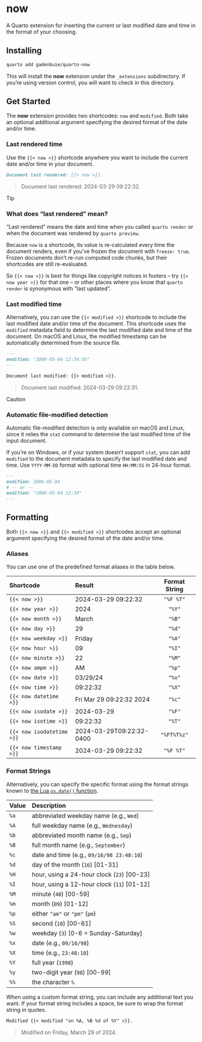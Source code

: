 # now


A Quarto extension for inserting the current or last modified date and
time in the format of your choosing.

## Installing

``` bash
quarto add gadenbuie/quarto-now
```

This will install the **now** extension under the `_extensions`
subdirectory. If you’re using version control, you will want to check in
this directory.

## Get Started

The **now** extension provides two shortcodes: `now` and `modified`.
Both take an optional additional argument specifying the desired format
of the date and/or time.

### Last rendered time

Use the `{{< now >}}` shortcode anywhere you want to include the current
date and/or time in your document.

``` markdown
Document last rendered: {{< now >}}.
```

> Document last rendered: 2024-03-29 09:22:32.

> [!TIP]
>
> ### What does “last rendered” mean?
>
> “Last rendered” means the date and time when you called
> `quarto render` or when the document was rendered by `quarto preview`.
>
> Because `now` is a shortcode, its value is re-calculated every time
> the document renders, even if you’ve frozen the document with
> `freeze: true`. Frozen documents don’t re-run computed code chunks,
> but their shortcodes are still re-evaluated.
>
> So `{{< now >}}` is best for things like copyright notices in footers
> – try `{{< now year >}}` for that one – or other places where you know
> that `quarto render` is synonymous with “last updated”.

### Last modified time

Alternatively, you can use the `{{< modified >}}` shortcode to include
the last modified date and/or time of the document. This shortcode uses
the `modified` metadata field to determine the last modified date and
time of the document. On macOS and Linux, the modified timestamp can be
automatically determined from the source file.

``` markdown
---
modified: "2006-05-04 12:34:56"
---

Document last modified: {{< modified >}}.
```

> Document last modified: 2024-03-29 09:22:31.

> [!CAUTION]
>
> ### Automatic file-modified detection
>
> Automatic file-modified detection is only available on macOS and
> Linux, since it relies the `stat` command to determine the last
> modified time of the input document.
>
> If you’re on Windows, or if your system doesn’t support `stat`, you
> can add `modified` to the document metadata to specify the last
> modified date and time. Use `YYYY-MM-DD` format with optional time
> `HH:MM:SS` in 24-hour format.
>
> ``` markdown
> ---
> modified: 2006-05-04
> # -- or --
> modified: "2006-05-04 12:30"
> ---
> ```

## Formatting

Both `{{< now >}}` and `{{< modified >}}` shortcodes accept an optional
argument specifying the desired format of the date and/or time.

### Aliases

You can use one of the predefined format aliases in the table below.

| Shortcode                 | Result                   | Format String |
|:--------------------------|:-------------------------|:-------------:|
| `{{< now >}}`             | 2024-03-29 09:22:32      |   `"%F %T"`   |
| `{{< now year >}}`        | 2024                     |    `"%Y"`     |
| `{{< now month >}}`       | March                    |    `"%B"`     |
| `{{< now day >}}`         | 29                       |    `"%d"`     |
| `{{< now weekday >}}`     | Friday                   |    `"%A"`     |
| `{{< now hour >}}`        | 09                       |    `"%I"`     |
| `{{< now minute >}}`      | 22                       |    `"%M"`     |
| `{{< now ampm >}}`        | AM                       |    `"%p"`     |
| `{{< now date >}}`        | 03/29/24                 |    `"%x"`     |
| `{{< now time >}}`        | 09:22:32                 |    `"%X"`     |
| `{{< now datetime >}}`    | Fri Mar 29 09:22:32 2024 |    `"%c"`     |
| `{{< now isodate >}}`     | 2024-03-29               |    `"%F"`     |
| `{{< now isotime >}}`     | 09:22:32                 |    `"%T"`     |
| `{{< now isodatetime >}}` | 2024-03-29T09:22:32-0400 |  `"%FT%T%z"`  |
| `{{< now timestamp >}}`   | 2024-03-29 09:22:32      |   `"%F %T"`   |

### Format Strings

Alternatively, you can specify the specific format using the format
strings known to [the Lua `os.date()`
function](https://www.lua.org/pil/22.1.html).

| Value | Description                                  |
|:------|:---------------------------------------------|
| `%a`  | abbreviated weekday name (e.g., `Wed`)       |
| `%A`  | full weekday name (e.g., `Wednesday`)        |
| `%b`  | abbreviated month name (e.g., `Sep`)         |
| `%B`  | full month name (e.g., `September`)          |
| `%c`  | date and time (e.g., `09/16/98 23:48:10`)    |
| `%d`  | day of the month (`16`) \[01-31\]            |
| `%H`  | hour, using a 24-hour clock (`23`) \[00-23\] |
| `%I`  | hour, using a 12-hour clock (`11`) \[01-12\] |
| `%M`  | minute (`48`) \[00-59\]                      |
| `%m`  | month (`09`) \[01-12\]                       |
| `%p`  | either `"am"` or `"pm"` (`pm`)               |
| `%S`  | second (`10`) \[00-61\]                      |
| `%w`  | weekday (`3`) \[0-6 = Sunday-Saturday\]      |
| `%x`  | date (e.g., `09/16/98`)                      |
| `%X`  | time (e.g., `23:48:10`)                      |
| `%Y`  | full year (`1998`)                           |
| `%y`  | two-digit year (`98`) \[00-99\]              |
| `%%`  | the character `%`                            |

When using a custom format string, you can include any additional text
you want. If your format string includes a space, be sure to wrap the
format string in quotes.

``` markdown
Modified {{< modified "on %A, %B %d of %Y" >}}.
```

> Modified on Friday, March 29 of 2024.
